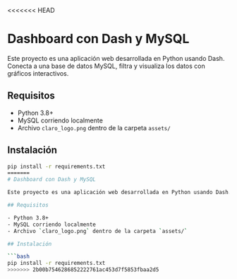 <<<<<<< HEAD
# Dashboard con Dash y MySQL

Este proyecto es una aplicación web desarrollada en Python usando Dash. Conecta a una base de datos MySQL, filtra y visualiza los datos con gráficos interactivos.

## Requisitos

- Python 3.8+
- MySQL corriendo localmente
- Archivo `claro_logo.png` dentro de la carpeta `assets/`

## Instalación

```bash
pip install -r requirements.txt
=======
# Dashboard con Dash y MySQL

Este proyecto es una aplicación web desarrollada en Python usando Dash. Conecta a una base de datos MySQL, filtra y visualiza los datos con gráficos interactivos.

## Requisitos

- Python 3.8+
- MySQL corriendo localmente
- Archivo `claro_logo.png` dentro de la carpeta `assets/`

## Instalación

```bash
pip install -r requirements.txt
>>>>>>> 2b00b7546286852222761ac453d7f5853fbaa2d5
